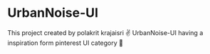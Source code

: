 # UrbanNoise-UI

This project created by polakrit krajaisri ✌️
UrbanNoise-UI having a inspiration form pinterest UI category 🤧
